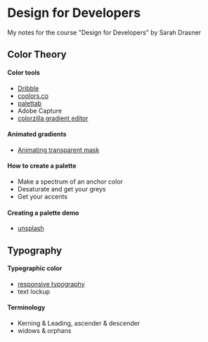 # Design for Developers
My notes for the course "Design for Developers" by Sarah Drasner


## Color Theory

#### Color tools
- [Dribble](https://dribbble.com/)
- [coolors.co](http://coolors.co/)
- [palettab](https://palettab.com/)
- Adobe Capture
- [colorzilla gradient editor](https://www.colorzilla.com/gradient-editor/)

#### Animated gradients
- [Animating transparent mask](https://codepen.io/sdras/pen/akAWPR/)

#### How to create a palette
- Make a spectrum of an anchor color
- Desaturate and get your greys
- Get your accents

#### Creating a palette demo
- [unsplash](https://unsplash.com/)


## Typography

#### Typegraphic color
- [responsive typography](https://css-tricks.com/snippets/css/fluid-typography/)
- text lockup

#### Terminology
- Kerning & Leading, ascender & descender
- widows & orphans
